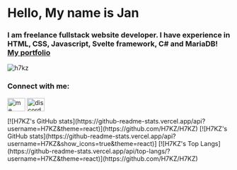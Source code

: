 <h1 align="left">Hello, My name is Jan</h1>
<h3 align="left">I am freelance fullstack website developer. I have experience in HTML, CSS, Javascript, Svelte framework, C# and MariaDB! <a href="https://kominek.pages.dev/">My portfolio</a></h3>

<p align="left"> <img src="https://komarev.com/ghpvc/?username=h7kz&label=Profile%20views&color=0e75b6&style=flat" alt="h7kz" /> </p>

<h3 align="left" padding=0>Connect with me:</h3>
<p align="left">
<a href="https://www.linkedin.com/in/jan-kom%C3%ADnek-36b4b7209/" target="blank"><img align="center" src="https://raw.githubusercontent.com/rahuldkjain/github-profile-readme-generator/master/src/images/icons/Social/linked-in-alt.svg" alt="me" height="30" width="40" /></a>
<a href="https://discord.gg/https://discord.gg/xdjgTDgRfd" target="blank"><img align="center" src="https://raw.githubusercontent.com/rahuldkjain/github-profile-readme-generator/master/src/images/icons/Social/discord.svg" alt="discord" height="30" width="40" /></a>
</p>
[![H7KZ's GitHub stats](https://github-readme-stats.vercel.app/api?username=H7KZ&theme=react)](https://github.com/H7KZ/H7KZ)
[![H7KZ's GitHub stats](https://github-readme-stats.vercel.app/api?username=H7KZ&show_icons=true&theme=react)]
[![H7KZ's Top Langs](https://github-readme-stats.vercel.app/api/top-langs/?username=H7KZ&theme=react)](https://github.com/H7KZ/H7KZ)

